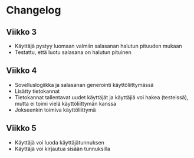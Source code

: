 # Changelog

## Viikko 3
* Käyttäjä pystyy luomaan valmiin salasanan halutun pituuden mukaan
* Testattu, että luotu salasana on halutun pituinen


## Viikko 4
* Sovelluslogiikka ja salasanan generointi käyttöliittymässä
* Lisätty tietokannat
* Tietokannat tallentavat uudet käyttäjät ja käyttäjiä voi hakea (testeissä), mutta ei toimi vielä käyttöliittymän kanssa
* Jokseenkin toimiva käyttöliittymä


## Viikko 5
* Käyttäjä voi luoda käyttäjätunnuksen
* Käyttäjä voi kirjautua sisään tunnuksilla
